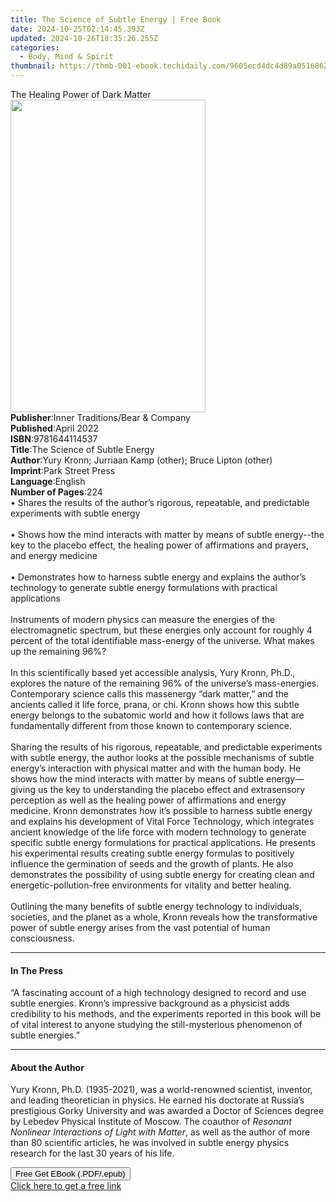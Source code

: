 ```yaml
---
title: The Science of Subtle Energy | Free Book
date: 2024-10-25T02:14:45.393Z
updated: 2024-10-26T18:35:26.255Z
categories:
  - Body, Mind & Spirit
thumbnail: https://thmb-001-ebook.techidaily.com/9605ecd4dc4d89a0516862e82999d8a365e03d3403097de000cc8469ef6e6e69.jpg
---
```

<main id="book-container">
  <div class="flex flex-col">
    <div class="book-brief flex-1 py-6 px-4 sm:p-6 md:py-10 md:px-8">
      <!-- brief-->
      <div class="book-brief-main">The Healing Power of Dark Matter</div>
    </div>
    <div
      class="book-meta-info flex-1 grid gap-4 col-start-1 col-end-3 row-start-1 sm:mb-6 sm:grid-cols-4 lg:gap-6 lg:col-start-2 lg:row-end-6 lg:row-span-6 lg:mb-0"
    >
      <div
        class="book-meta-info-left place-content-center mt-4 p-4 text-sm leading-6 col-start-2 col-span-2 dark:text-slate-400"
      >
        <img
          class="w-full h-500 object-cover rounded-lg sm:h-255 sm:col-span-2 lg:col-span-full"
          src="https://img-001-ebook.techidaily.com/3aebd772b5fcd2f1dd0dc4ea219969d4aefac097d1290352ea19c7188e15f7c5.jpg"
          alt=""
          width="312"
          height="500"
        />
      </div>
      <div
        class="book-meta-info-right mt-2 col-start-1 row-start-2 col-span-3 self-center"
      >
        <!-- meta data  -->
        <div class="flex flex-col px-4 md:px-8">
          <div class="flex-1">
            <strong>Publisher</strong>:<span class="px-2"
              >Inner Traditions/Bear &amp; Company</span
            >
          </div>
          <div class="flex-1">
            <strong>Published</strong>:<span class="px-2">April 2022</span>
          </div>
          <div class="flex-1">
            <strong>ISBN</strong>:<span class="px-2">9781644114537</span>
          </div>
          <div class="flex-1">
            <strong>Title</strong>:<span class="px-2"
              >The Science of Subtle Energy</span
            >
          </div>
          <div class="flex-1">
            <strong>Author</strong>:<span class="px-2"
              >Yury Kronn; Jurriaan Kamp (other); Bruce Lipton (other)</span
            >
          </div>
          <div class="flex-1">
            <strong>Imprint</strong>:<span class="px-2">Park Street Press</span>
          </div>
          <div class="flex-1">
            <strong>Language</strong>:<span class="px-2">English</span>
          </div>
          <div class="flex-1">
            <strong>Number of Pages</strong>:<span class="px-2">224</span>
          </div>
        </div>
      </div>
    </div>
    <div class="book-description flex-1 py-6 px-4 sm:p-6 md:py-10 md:px-8">
      <div class="book-description-main">
        <div accordion-content="" id="description">
          • Shares the results of the author’s rigorous, repeatable, and
          predictable experiments with subtle energy <br /><br />• Shows how the
          mind interacts with matter by means of subtle energy--the key to the
          placebo effect, the healing power of affirmations and prayers, and
          energy medicine <br /><br />• Demonstrates how to harness subtle
          energy and explains the author’s technology to generate subtle energy
          formulations with practical applications <br /><br />Instruments of
          modern physics can measure the energies of the electromagnetic
          spectrum, but these energies only account for roughly 4 percent of the
          total identifiable mass-energy of the universe. What makes up the
          remaining 96%? <br /><br />In this scientifically based yet accessible
          analysis, Yury Kronn, Ph.D., explores the nature of the remaining 96%
          of the universe’s mass-energies. Contemporary science calls this
          massenergy “dark matter,” and the ancients called it life force,
          prana, or chi. Kronn shows how this subtle energy belongs to the
          subatomic world and how it follows laws that are fundamentally
          different from those known to contemporary science.<br /><br />Sharing
          the results of his rigorous, repeatable, and predictable experiments
          with subtle energy, the author looks at the possible mechanisms of
          subtle energy’s interaction with physical matter and with the human
          body. He shows how the mind interacts with matter by means of subtle
          energy—giving us the key to understanding the placebo effect and
          extrasensory perception as well as the healing power of affirmations
          and energy medicine. Kronn demonstrates how it’s possible to harness
          subtle energy and explains his development of Vital Force Technology,
          which integrates ancient knowledge of the life force with modern
          technology to generate specific subtle energy formulations for
          practical applications. He presents his experimental results creating
          subtle energy formulas to positively influence the germination of
          seeds and the growth of plants. He also demonstrates the possibility
          of using subtle energy for creating clean and energetic-pollution-free
          environments for vitality and better healing. <br /><br />Outlining
          the many benefits of subtle energy technology to individuals,
          societies, and the planet as a whole, Kronn reveals how the
          transformative power of subtle energy arises from the vast potential
          of human consciousness.
        </div>
        <div class="accordion-fader"></div>
      </div>
    </div>
    <div class="book-excerpts flex-1 py-6 px-4 sm:p-6 md:py-10 md:px-8">
      <!-- excerpts-->
      <div class="book-excerpts-main">
        <hr />
        <h4 class="placeholder placeholder-heading">
          <span>In The Press</span>
        </h4>
        <p>
          “A fascinating account of a high technology designed to record and use
          subtle energies. Kronn’s impressive background as a physicist adds
          credibility to his methods, and the experiments reported in this book
          will be of vital interest to anyone studying the still-mysterious
          phenomenon of subtle energies.”
        </p>
      </div>
    </div>
    <div class="book-about-author flex-1 py-6 px-4 sm:p-6 md:py-10 md:px-8">
      <!-- about author-->
      <div class="book-main-author-main">
        <hr />
        <h4 class="placeholder placeholder-heading">
          <span>About the Author</span>
        </h4>
        <p>
          Yury Kronn, Ph.D. (1935-2021), was a world-renowned scientist,
          inventor, and leading theoretician in physics. He earned his doctorate
          at Russia’s prestigious Gorky University and was awarded a Doctor of
          Sciences degree by Lebedev Physical Institute of Moscow. The coauthor
          of <i>Resonant Nonlinear Interactions of Light with Matter</i>, as
          well as the author of more than 80 scientific articles, he was
          involved in subtle energy physics research for the last 30 years of
          his life.
        </p>
      </div>
    </div>
    <div class="book-free-get flex-1 py-6 px-4 sm:p-6 md:py-10 md:px-8">
      <button
        id="btn-free-get"
        class="bg-blue-500 hover:bg-blue-700 text-white font-bold py-2 px-4 rounded"
      >
        Free Get EBook (.PDF/.epub)
      </button>
      <div id="countdown-display" class="px-2 text-lg mt-2"></div>
      <a
        id="free-link"
        class="hidden bg-blue-500 hover:bg-blue-700 text-white font-bold py-2 px-4 rounded"
        href="https://www.ebooks.com/en-us/book/210355834/the-science-of-subtle-energy/yury-kronn/"
        target="_blank"
        >Click here to get a free link</a
      >
    </div>
    <script>
      let countdownTime = 0;
      let countdownInterval = null;
      document
        .getElementById('btn-free-get')
        .addEventListener('click', startCountdown);
      function startCountdown() {
        countdownTime = new Date().getTime() + 60000 * 3;
        countdownInterval = setInterval(updateCountdown, 1000);
        document.getElementById('btn-free-get').disabled = true;
        document
          .getElementById('btn-free-get')
          .classList.add('bg-gray-500', 'cursor-not-allowed');
      }
      function updateCountdown() {
        let currentTime = new Date().getTime();
        let timeLeft = countdownTime - currentTime;
        let secondsLeft = Math.floor(timeLeft / 1000);
        document.getElementById('countdown-display').innerHTML =
          `Remaining time: ${secondsLeft} seconds.`;
        if (secondsLeft <= 0) {
          clearInterval(countdownInterval);
          document.getElementById('btn-free-get').classList.add('hidden');
          document.getElementById('free-link').classList.remove('hidden');
          document.getElementById('countdown-display').innerHTML = '';
        }
      }
    </script>
  </div>
</main>

<ins class="adsbygoogle"
      style="display:block"
      data-ad-client="ca-pub-7571918770474297"
      data-ad-slot="8358498916"
      data-ad-format="auto"
      data-full-width-responsive="true"></ins>
    